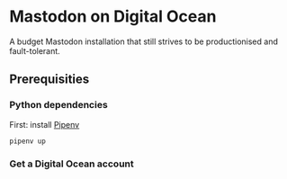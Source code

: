 # Mastodon on Digital Ocean

A budget Mastodon installation that still strives to be productionised and fault-tolerant.

## Prerequisities

### Python dependencies

First: install [Pipenv][pipenv]

`pipenv up`

[pipenv]: https://pipenv.readthedocs.io/en/latest/install/#installing-pipenv



### Get a Digital Ocean account
